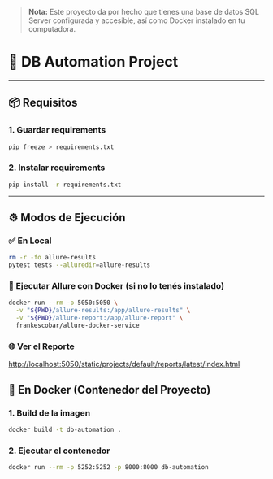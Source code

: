 > **Nota:** Este proyecto da por hecho que tienes una base de datos SQL Server configurada y accesible, así como Docker instalado en tu computadora.

# 🧪 DB Automation Project
---

## 📦 Requisitos

### 1. Guardar requirements
```bash
pip freeze > requirements.txt
```

### 2. Instalar requirements
```bash
pip install -r requirements.txt
```

---

## ⚙️ Modos de Ejecución

### ✅ En Local

```bash
rm -r -fo allure-results
pytest tests --alluredir=allure-results
```

### 🐳 Ejecutar Allure con Docker (si no lo tenés instalado)

```bash
docker run --rm -p 5050:5050 \
  -v "${PWD}/allure-results:/app/allure-results" \
  -v "${PWD}/allure-report:/app/allure-report" \
  frankescobar/allure-docker-service
```

### 🌐 Ver el Reporte

[http://localhost:5050/static/projects/default/reports/latest/index.html](http://localhost:5050/static/projects/default/reports/latest/index.html)


## 🐳 En Docker (Contenedor del Proyecto)

### 1. Build de la imagen
```bash
docker build -t db-automation .
```

### 2. Ejecutar el contenedor
```bash
docker run --rm -p 5252:5252 -p 8000:8000 db-automation
```
